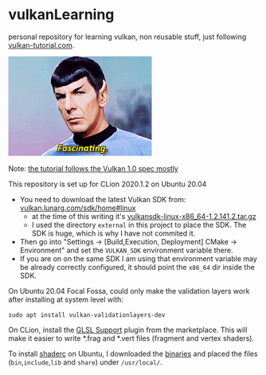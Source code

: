# vulkanLearning
personal repository for learning vulkan, non reusable stuff, just following [vulkan-tutorial.com](https://vulkan-tutorial.com/).

![](images/spock.gif)

Note: [the tutorial follows the Vulkan 1.0 spec mostly](https://www.khronos.org/registry/vulkan/specs/1.0/html/)

This repository is set up for CLion 2020.1.2 on Ubuntu 20.04

- You need to download the latest Vulkan SDK from: [vulkan.lunarg.com/sdk/home#linux](https://vulkan.lunarg.com/sdk/home#linux)
  - at the time of this writing it's [vulkansdk-linux-x86_64-1.2.141.2.tar.gz](https://vulkan.lunarg.com/sdk/home#sdk/downloadConfirm/1.2.141.2/linux/vulkansdk-linux-x86_64-1.2.141.2.tar.gz)
  - I used the directory `external` in this project to place the SDK. The SDK is huge, which is why I have not commited 
  it.
- Then go into "Settings -> [Build,Execution, Deployment] CMake -> Environment" and set the `VULKAN_SDK` environment 
variable there. 
- If you are on on the same SDK I am using that environment variable may be already correctly configured, it should 
point the `x86_64` dir inside the SDK.

On Ubuntu 20.04 Focal Fossa, could only make the validation layers work after installing at system level with:

    sudo apt install vulkan-validationlayers-dev

On CLion, install the [GLSL Support](https://plugins.jetbrains.com/plugin/6993-glsl-support) plugin from the marketplace.
This will make it easier to write *.frag and *.vert files (fragment and vertex shaders).

To install [shaderc](https://github.com/google/shaderc) on Ubuntu, I downloaded the [binaries](https://storage.googleapis.com/shaderc/badges/build_link_linux_clang_release.html)
and placed the files (`bin`,`include`,`lib` and `share`) under `/usr/local/`.
